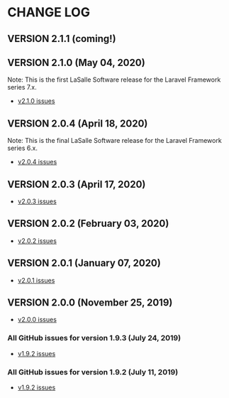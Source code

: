 # CHANGE LOG

## VERSION 2.1.1 (coming!)

## VERSION 2.1.0 (May 04, 2020)
Note: This is the first LaSalle Software release for the Laravel Framework series 7.x.
* [v2.1.0 issues](https://github.com/LaSalleSoftware/ls-blogfrontend-pkg/milestone/8?closed=1)

## VERSION 2.0.4 (April 18, 2020)
Note: This is the final LaSalle Software release for the Laravel Framework series 6.x.
* [v2.0.4 issues](https://github.com/LaSalleSoftware/ls-blogfrontend-pkg/milestone/7?closed=1)

## VERSION 2.0.3 (April 17, 2020)
* [v2.0.3 issues](https://github.com/LaSalleSoftware/ls-blogfrontend-pkg/milestone/6?closed=1)

## VERSION 2.0.2 (February 03, 2020)
* [v2.0.2 issues](https://github.com/LaSalleSoftware/ls-blogfrontend-pkg/milestone/5?closed=1)

## VERSION 2.0.1 (January 07, 2020)
* [v2.0.1 issues](https://github.com/LaSalleSoftware/ls-blogfrontend-pkg/milestone/4?closed=1)

## VERSION 2.0.0 (November 25, 2019)
* [v2.0.0 issues](https://github.com/LaSalleSoftware/ls-blogfrontend-pkg/milestone/3?closed=1)

### All GitHub issues for version 1.9.3 (July 24, 2019)
* [v1.9.2 issues](https://github.com/LaSalleSoftware/ls-blogfrontend-pkg/milestone/2?closed=1)

### All GitHub issues for version 1.9.2 (July 11, 2019)
* [v1.9.2 issues](https://github.com/LaSalleSoftware/ls-blogfrontend-pkg/milestone/1?closed=1)
